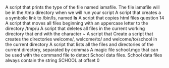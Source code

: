 A script that prints the type of the file named iamafile. The file iamafile will be in the /tmp directory when we will run your script
A script that creates a a symbolic link to /bin/ls, named __ls__
A script that copies html files question 14
A script that moves all files beginning with an uppercase letter to the directory /tmp/u
A script that deletes all files in the current working directory that end with the character ~
A script that Create a script that creates the directories welcome/, welcome/to/ and welcome/to/school in the current directory
A script that lists all the files and directories of the current directory, separated by commas
A magic file school.mgc that can be used with the command file to detect School data files. School data files always contain the string SCHOOL at offset 0 

